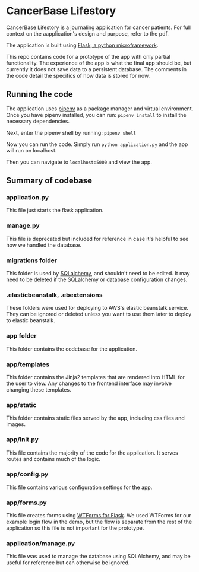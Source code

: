 # CancerBase Lifestory
CancerBase Lifestory is a journaling application for cancer patients. For full context on the aapplication's design and purpose, refer to the pdf.

The application is built using [Flask, a python microframework](http://flask.pocoo.org/).

This repo contains code for a prototype of the app with only partial functionality. The experience of the app is what the final app should be, but currently it does not save data to a persistent database. The comments in the code detail the specifics of how data is stored for now.

## Running the code

The application uses [pipenv](https://docs.pipenv.org/) as a package manager and virtual environment. Once you have pipenv installed, you can run:
`pipenv install`
to install the necessary dependencies.

Next, enter the pipenv shell by running:
`pipenv shell`

Now you can run the code. Simply run
`python application.py`
and the app will run on localhost. 

Then you can navigate to `localhost:5000` and view the app.


## Summary of codebase

### application.py
This file just starts the flask application.

### manage.py
This file is deprecated but included for reference in case it's helpful to see how we handled the database.

### migrations folder
This folder is used by [SQLalchemy](https://www.sqlalchemy.org/), and shouldn't need to be edited. It may need to be deleted if the SQLalchemy or database configuration changes.

### .elasticbeanstalk, .ebextensions
These folders were used for deploying to AWS's elastic beanstalk service. They can be ignored or deleted unless you want to use them later to deploy to elastic beanstalk.

### app folder
This folder contains the codebase for the application.

### app/templates
This folder contains the Jinja2 templates that are rendered into HTML for the user to view. Any changes to the frontend interface may involve changing these templates.

### app/static
This folder contains static files served by the app, including css files and images.

### app/__init__.py
This file contains the majority of the code for the application. It serves routes and contains much of the logic.

### app/config.py
This file contains various configuration settings for the app.

### app/forms.py
This file creates forms using [WTForms for Flask](https://flask-wtf.readthedocs.io/en/stable/). We used WTForms for our example login flow in the demo, but the flow is separate from the rest of the application so this file is not important for the prototype.

### application/manage.py
This file was used to manage the database using SQLAlchemy, and may be useful for reference but can otherwise be ignored.
